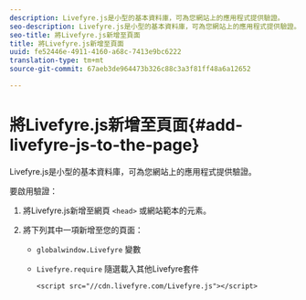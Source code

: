 ```yaml
---
description: Livefyre.js是小型的基本資料庫，可為您網站上的應用程式提供驗證。
seo-description: Livefyre.js是小型的基本資料庫，可為您網站上的應用程式提供驗證。
seo-title: 將Livefyre.js新增至頁面
title: 將Livefyre.js新增至頁面
uuid: fe52446e-4911-4160-a68c-7413e9bc6222
translation-type: tm+mt
source-git-commit: 67aeb3de964473b326c88c3a3f81ff48a6a12652

---
```



# 將Livefyre.js新增至頁面{#add-livefyre-js-to-the-page}

Livefyre.js是小型的基本資料庫，可為您網站上的應用程式提供驗證。

要啟用驗證：

1. 將Livefyre.js新增至網頁 `<head>` 或網站範本的元素。
1. 將下列其中一項新增至您的頁面：

   * `globalwindow.Livefyre` 變數
   * `Livefyre.require` 隨選載入其他Livefyre套件

      ```
      <script src="//cdn.livefyre.com/Livefyre.js"></script>
      ```

